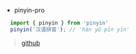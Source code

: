 
+ pinyin-pro 
```js
  import { pinyin } from 'pinyin'
  pinyin('汉语拼音'); // 'hàn yǔ pīn yīn'
```
> [github](https://github.com/zh-lx/pinyin-pro)
